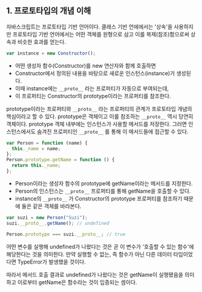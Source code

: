 ## 1. 프로토타입의 개념 이해

자바스크립트는 프로토타입 기반 언어이다. 클래스 기반 언에에서는 '상속'을 사용하지만 프로토타입 기반 언어에서는 어떤 객체를 원형으로 삼고 이를 복제(참조)함으로써 상속과 비슷한 효과를 얻는다.

```javascript
var instance = new Constructor();
```

- 어떤 생성자 함수(Constructor)를 new 연산자와 함께 호출하면
- Constructor에서 정의된 내용을 바탕으로 새로운 인스턴스(instance)가 생성된다.
- 이때 instance에는 `__proto__` 라는 프로퍼티가 자동으로 부여되는데,
- 이 프로퍼티는 Constructor의 prototype이라는 프로퍼티를 참조한다.

prototype이라는 프로퍼티와 `__proto__` 라는 프로퍼티의 관계가 프로토타입 개념의 핵심이라고 할 수 있다. prototype은 객체이고 이를 참조하는 `__proto__` 역시 당연히 객체이다. prototype 객체 내부에는 인스턴스가 사용할 메서드를 저장한다. 그러면 인스턴스에서도 숨겨진 프로퍼티인 `__proto__` 를 통해 이 메서드들에 접근할 수 있다.

```javascript
var Person = function (name) {
  this._name = name;
};
Person.prototype.getName = function () {
  return this._name;
};
```

- Person이라는 생성자 함수의 prototype에 getName이라는 메서드를 지정한다.
- Person의 인스턴스는 `__proto__` 프로퍼티를 통해 getName을 호출할 수 있다.
- instance의 `__proto__` 가 Constructor의 prototype 프로퍼티를 참조하기 때문에 둘은 같은 객체를 바라본다.

```javascript
var suzi = new Person("Suzi");
suzi.__proto__.getName(); // undefined
```

```javascript
Person.prototype === suzi.__proto__; // true
```

어떤 변수를 실행해 undefined가 나왔다는 것은 곧 이 변수가 '호출할 수 있는 함수'에 해당한다는 것을 의미한다. 만약 실행할 수 없는, 즉 함수가 아닌 다른 데이터 타입이었다면 TypeError가 발생했을 것이다.

따라서 메서드 호출 결과로 undefined가 나왔다는 것은 getName이 실행됐음을 의미하고 이로부터 getName은 함수라는 것이 입증되는 셈이다.
